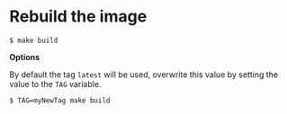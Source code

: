 # Rebuild the image

```
$ make build
```

**Options**

By default the tag `latest` will be used, overwrite this value by setting the value to the `TAG` variable.

```
$ TAG=myNewTag make build
```
